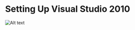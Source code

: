 # Setting Up Visual Studio 2010

![Alt text](https://github.com/pranav-srinivas-kumar/Projects/blob/master/C++/DirectX-11/src/01-Setting-Up-DirectX-11-with-Visual-Studio/screenshots/setup.png?raw=true "DX11")







